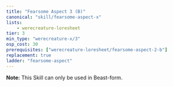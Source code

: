 ```yaml
---
title: "Fearsome Aspect 3 (B)"
canonical: "skill/fearsome-aspect-x"
lists:
    - werecreature-loresheet
tier: 3
min_type: "werecreature-x/3"
osp_cost: 30
prerequisites: ["werecreature-loresheet/fearsome-aspect-2-b"]
replacement: true
ladder: "fearsome-aspect"
---
```

**Note:** This Skill can only be used in Beast-form.